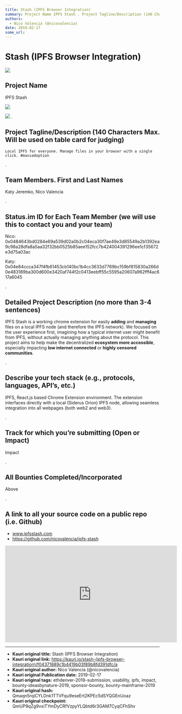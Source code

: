 ```yaml
---
title: Stash (IPFS Browser Integration)
summary: Project Name IPFS Stash . Project Tagline/Description (140 Characters Max. Will be used on table card for judging)Local IPFS for everyone. Manage files in your browser with a single click. -massadoption . Team Members. First and Last Names Katy Jeremko, Nico Valencia . Status.im ID for Each Team Member (we will use this to contact you and your team) Nico- 0x0484643bd0284e69a539d02a0b2c04eca30f7ae49e3d85549a2b1392ea9c98a28dfa8a5aa32f32bb0525b85aee152fcc7b424004391296ee1cf35672e3d75a03ac Katy- 0x0
authors:
  - Nico Valencia (@nicovalencia)
date: 2019-02-17
some_url: 
---
```


# Stash (IPFS Browser Integration)

![](https://ipfs.infura.io/ipfs/QmazpD2jSeWHXS6MYUHg2GT5C8YupZPyr1pdRMdkPfFXa3)



## Project Name

IPFS Stash

![](https://ipfs.infura.io/ipfs/QmeDozTDsYCywSBpCbLGEv5Ftez6Qf7DjsYHNHYc57ogNa)

![](https://ipfs.infura.io/ipfs/QmVLg25tT1gTFrrAxDsoew2Gwu5YZYgZWig1RMt4amKoHZ)
.

## Project Tagline/Description (140 Characters Max. Will be used on table card for judging)

```
Local IPFS for everyone. Manage files in your browser with a single click. #massadoption
```

.

## Team Members. First and Last Names

Katy Jeremko, Nico Valencia

.

## Status.im ID for Each Team Member (we will use this to contact you and your team)

Nico:
0x0484643bd0284e69a539d02a0b2c04eca30f7ae49e3d85549a2b1392ea9c98a28dfa8a5aa32f32bb0525b85aee152fcc7b424004391296ee1cf35672e3d75a03ac

Katy:
0x04e84ccca347f4fb61453cb140bc1b4cc3633d7769bc159bf815830a266d0e483189ba300d600e3420af744f2c0413eebff55c5595a20607a962fff4ac617a6045

.

## Detailed Project Description (no more than 3-4 sentences)

IPFS Stash is a working chrome extension for easily **adding** and **managing** files on a local IPFS node (and therefore the IPFS network). We focused on the user experience first, imagining how a typical internet user might benefit from IPFS, without actually managing anything about the protocol. This project aims to help make the decentralized **ecosystem more accessible**, especially impacting **low internet connected** or **highly censored communities**.

.

## Describe your tech stack (e.g., protocols, languages, API’s, etc.)

IPFS, React.js based Chrome Extension environment. The extension interfaces directly with a local (Siderus Orion) IPFS node, allowing seamless integration into all webpages (both web2 and web3).

.

## Track for which you’re submitting (Open or Impact)

Impact

.

## All Bounties Completed/Incorporated

Above

.

## A link to all your source code on a public repo (i.e. Github)

* www.ipfsstash.com
* https://github.com/nicovalencia/ipfs-stash

<div align="center"><iframe width="560" height="315" src="https://www.youtube.com/embed/jywO_yBLo1c" frameborder="0" allow="encrypted-media" allowfullscreen></iframe></div>





---

- **Kauri original title:** Stash (IPFS Browser Integration)
- **Kauri original link:** https://kauri.io/stash-(ipfs-browser-integration)/f04371889c1b4419b03f89b8fd391dfc/a
- **Kauri original author:** Nico Valencia (@nicovalencia)
- **Kauri original Publication date:** 2019-02-17
- **Kauri original tags:** ethdenver-2019-submission, usability, ipfs, impact, bounty-ideasbynature-2019, sponsor-bounty, bounty-mainframe-2019
- **Kauri original hash:** Qmaqn5rqiCYLDnk1TTVFqu9eseErt2KPEc5dSYQGEnUoaz
- **Kauri original checkpoint:** QmUP9qZg9vxiTYmDyCRfVzpyYLQbtd6r3GAM7CyqCFhShv




